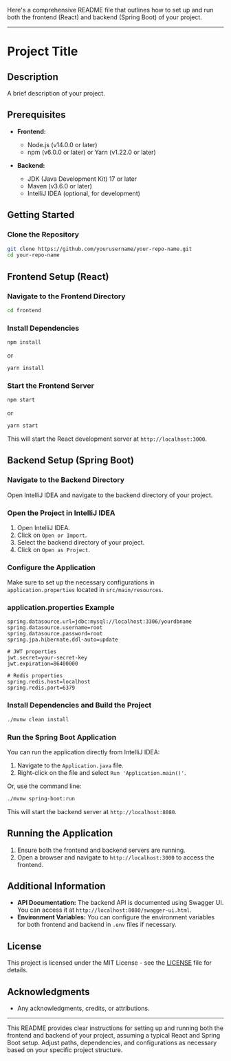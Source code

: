 Here's a comprehensive README file that outlines how to set up and run both the frontend (React) and backend (Spring Boot) of your project.

---

# Project Title

## Description

A brief description of your project.

## Prerequisites

- **Frontend:**
  - Node.js (v14.0.0 or later)
  - npm (v6.0.0 or later) or Yarn (v1.22.0 or later)

- **Backend:**
  - JDK (Java Development Kit) 17 or later
  - Maven (v3.6.0 or later)
  - IntelliJ IDEA (optional, for development)

## Getting Started

### Clone the Repository

```bash
git clone https://github.com/yourusername/your-repo-name.git
cd your-repo-name
```

## Frontend Setup (React)

### Navigate to the Frontend Directory

```bash
cd frontend
```

### Install Dependencies

```bash
npm install
```

or

```bash
yarn install
```

### Start the Frontend Server

```bash
npm start
```

or

```bash
yarn start
```

This will start the React development server at `http://localhost:3000`.

## Backend Setup (Spring Boot)

### Navigate to the Backend Directory

Open IntelliJ IDEA and navigate to the backend directory of your project.

### Open the Project in IntelliJ IDEA

1. Open IntelliJ IDEA.
2. Click on `Open or Import`.
3. Select the backend directory of your project.
4. Click on `Open as Project`.

### Configure the Application

Make sure to set up the necessary configurations in `application.properties` located in `src/main/resources`.

### application.properties Example

```properties
spring.datasource.url=jdbc:mysql://localhost:3306/yourdbname
spring.datasource.username=root
spring.datasource.password=root
spring.jpa.hibernate.ddl-auto=update

# JWT properties
jwt.secret=your-secret-key
jwt.expiration=86400000

# Redis properties
spring.redis.host=localhost
spring.redis.port=6379
```

### Install Dependencies and Build the Project

```bash
./mvnw clean install
```

### Run the Spring Boot Application

You can run the application directly from IntelliJ IDEA:

1. Navigate to the `Application.java` file.
2. Right-click on the file and select `Run 'Application.main()'`.

Or, use the command line:

```bash
./mvnw spring-boot:run
```

This will start the backend server at `http://localhost:8080`.

## Running the Application

1. Ensure both the frontend and backend servers are running.
2. Open a browser and navigate to `http://localhost:3000` to access the frontend.

## Additional Information

- **API Documentation:** The backend API is documented using Swagger UI. You can access it at `http://localhost:8080/swagger-ui.html`.
- **Environment Variables:** You can configure the environment variables for both frontend and backend in `.env` files if necessary.

## License

This project is licensed under the MIT License - see the [LICENSE](LICENSE) file for details.

## Acknowledgments

- Any acknowledgments, credits, or attributions.

---

This README provides clear instructions for setting up and running both the frontend and backend of your project, assuming a typical React and Spring Boot setup. Adjust paths, dependencies, and configurations as necessary based on your specific project structure.
